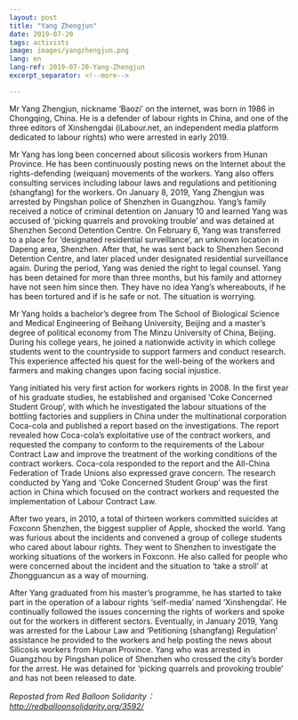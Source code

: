 ```yaml
---
layout: post
title: "Yang Zhengjun"
date: 2019-07-20
tags: activists
image: images/yangzhengjun.png
lang: en
lang-ref: 2019-07-20-Yang-Zhengjun
excerpt_separator: <!--more-->

---
```


Mr Yang Zhengjun, nickname ‘Baozi’ on the internet, was born in 1986 in Chongqing, China. He is a defender of labour rights in China, and one of the three editors of Xinshengdai (iLabour.net, an independent media platform dedicated to labour rights) who were arrested in early 2019.

Mr Yang has long been concerned about silicosis workers from Hunan Province. He has been continuously posting news on the Internet about the rights-defending (weiquan) movements of the workers. Yang also offers consulting services including labour laws and regulations and petitioning (shangfang) for the workers. On January 8, 2019, Yang Zhengjun was arrested by Pingshan police of Shenzhen in Guangzhou. Yang’s family received a notice of criminal detention on January 10 and learned Yang was accused of ‘picking quarrels and provoking trouble’ and was detained at Shenzhen Second Detention Centre. On February 6, Yang was transferred to a place for ‘designated residential surveillance’,  an unknown location in Dapeng area, Shenzhen. After that, he was sent back to Shenzhen Second Detention Centre, and later placed under designated residential surveillance again. During the period, Yang was denied the right to legal counsel. Yang has been detained for more than three months, but his family and attorney have not seen him since then. They have no idea Yang’s whereabouts, if he has been tortured and if is he safe or not. The situation is worrying.

Mr Yang holds a bachelor’s degree from The School of Biological Science and Medical Engineering of Beihang University, Beijing and a master’s degree of political economy from The Minzu University of China, Beijing. During his college years, he joined a nationwide activity in which college students went to the countryside to support farmers and conduct research. This experience affected his quest for the well-being of the workers and farmers and making changes upon facing social injustice.

Yang initiated his very first action for workers rights in 2008. In the first year of his graduate studies, he established and organised ‘Coke Concerned Student Group’, with which he investigated the labour situations of the bottling factories and suppliers in China under the multinational corporation Coca-cola and published a report based on the investigations. The report revealed how Coca-cola’s exploitative use of the contract workers, and requested the company to conform to the requirements of the Labour Contract Law and improve the treatment of the working conditions of the contract workers.  Coca-cola responded to the report and the All-China Federation of Trade Unions also expressed grave concern. The research conducted by Yang and ‘Coke Concerned Student Group’ was the first action in China which focused on the contract workers and requested the implementation of Labour Contract Law.

After two years, in 2010, a total of thirteen workers committed suicides at Foxconn Shenzhen, the biggest supplier of Apple, shocked the world. Yang was furious about the incidents and convened a group of college students who cared about labour rights. They went to Shenzhen to investigate the working situations of the workers in Foxconn. He also called for people who were concerned about the incident and the situation to ‘take a stroll’ at Zhongguancun as a way of mourning.

After Yang graduated from his master’s programme, he has started to take part in the operation of a labour rights ‘self-media’ named ‘Xinshengdai’. He continually followed the issues concerning the rights of workers and spoke out for the workers in different sectors. Eventually, in January 2019, Yang was arrested for the Labour Law and ‘Petitioning  (shangfang) Regulation’ assistance he provided to the workers and help posting the news about Silicosis workers from Hunan Province. Yang who was arrested in Guangzhou by Pingshan police of Shenzhen who crossed the city’s border for the arrest. He was detained for ‘picking quarrels and provoking trouble’ and has not been released to date.



<em>Reposted from Red Balloon Solidarity： <http://redballoonsolidarity.org/3592/></em>
